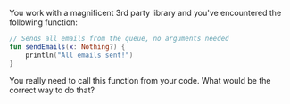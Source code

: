 You work with a magnificent 3rd party library and you've encountered the following function:

```kotlin
// Sends all emails from the queue, no arguments needed
fun sendEmails(x: Nothing?) {
    println("All emails sent!")
}
```
You really need to call this function from your code. What would be the correct way to do that?